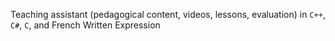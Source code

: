 Teaching assistant (pedagogical content, videos, lessons, evaluation) in `C++`, `C#`, `C`, and French Written Expression
